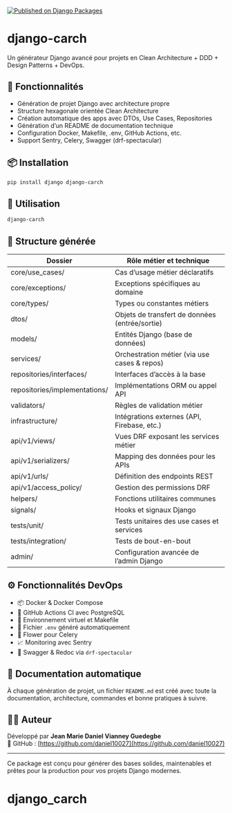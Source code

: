 [![Published on Django Packages](https://img.shields.io/badge/Published%20on-Django%20Packages-0c3c26)](https://djangopackages.org/packages/p/django_carch/)

# django-carch

Un générateur Django avancé pour projets en Clean Architecture + DDD + Design Patterns + DevOps.

## 🚀 Fonctionnalités

- Génération de projet Django avec architecture propre
- Structure hexagonale orientée Clean Architecture
- Création automatique des apps avec DTOs, Use Cases, Repositories
- Génération d’un README de documentation technique
- Configuration Docker, Makefile, .env, GitHub Actions, etc.
- Support Sentry, Celery, Swagger (drf-spectacular)

## 📦 Installation

```bash
pip install django django-carch
```

## 📂 Utilisation

```bash
django-carch
```

## 🧱 Structure générée

| Dossier                          | Rôle métier et technique                            |
|----------------------------------|-----------------------------------------------------|
| core/use_cases/                  | Cas d’usage métier déclaratifs                     |
| core/exceptions/                 | Exceptions spécifiques au domaine                  |
| core/types/                      | Types ou constantes métiers                        |
| dtos/                            | Objets de transfert de données (entrée/sortie)     |
| models/                          | Entités Django (base de données)                   |
| services/                        | Orchestration métier (via use cases & repos)       |
| repositories/interfaces/         | Interfaces d’accès à la base                       |
| repositories/implementations/    | Implémentations ORM ou appel API                   |
| validators/                      | Règles de validation métier                        |
| infrastructure/                  | Intégrations externes (API, Firebase, etc.)        |
| api/v1/views/                    | Vues DRF exposant les services métier              |
| api/v1/serializers/              | Mapping des données pour les APIs                  |
| api/v1/urls/                     | Définition des endpoints REST                      |
| api/v1/access_policy/            | Gestion des permissions DRF                        |
| helpers/                         | Fonctions utilitaires communes                     |
| signals/                         | Hooks et signaux Django                            |
| tests/unit/                      | Tests unitaires des use cases et services          |
| tests/integration/               | Tests de bout-en-bout                              |
| admin/                           | Configuration avancée de l’admin Django            |

## ⚙️ Fonctionnalités DevOps

- 📦 Docker & Docker Compose
- 🌿 GitHub Actions CI avec PostgreSQL
- 🐍 Environnement virtuel et Makefile
- 📄 Fichier `.env` généré automatiquement
- 🌼 Flower pour Celery
- 📈 Monitoring avec Sentry
- 🧩 Swagger & Redoc via `drf-spectacular`

## 📖 Documentation automatique

À chaque génération de projet, un fichier `README.md` est créé avec toute la documentation, architecture, commandes et bonne pratiques à suivre.

## 👨‍💻 Auteur

Développé par **Jean Marie Daniel Vianney Guedegbe**  
🔗 GitHub : [https://github.com/daniel10027](https://github.com/daniel10027)

---

Ce package est conçu pour générer des bases solides, maintenables et prêtes pour la production pour vos projets Django modernes.
# django_carch
